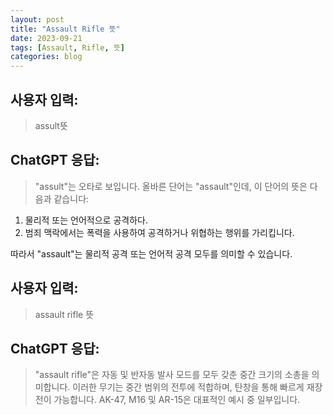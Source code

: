```yaml
---
layout: post
title: "Assault Rifle 뜻"
date: 2023-09-21
tags: [Assault, Rifle, 뜻]
categories: blog
---
```


## 사용자 입력:
> assult뜻

## ChatGPT 응답:
> "assult"는 오타로 보입니다. 올바른 단어는 "assault"인데, 이 단어의 뜻은 다음과 같습니다:

1. 물리적 또는 언어적으로 공격하다.
2. 범죄 맥락에서는 폭력을 사용하여 공격하거나 위협하는 행위를 가리킵니다.

따라서 "assault"는 물리적 공격 또는 언어적 공격 모두를 의미할 수 있습니다.

## 사용자 입력:
> assault rifle 뜻

## ChatGPT 응답:
> "assault rifle"은 자동 및 반자동 발사 모드를 모두 갖춘 중간 크기의 소총을 의미합니다. 이러한 무기는 중간 범위의 전투에 적합하며, 탄창을 통해 빠르게 재장전이 가능합니다. AK-47, M16 및 AR-15은 대표적인 예시 중 일부입니다.

